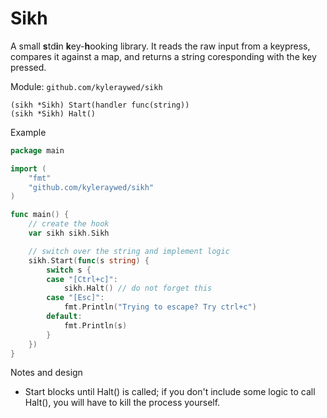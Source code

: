 # Sikh

A small **s**td**i**n **k**ey-**h**ooking library. It reads the raw input from a keypress, compares it against a map, and returns a string coresponding with the key pressed.

Module: `github.com/kyleraywed/sikh`

```
(sikh *Sikh) Start(handler func(string))
(sikh *Sikh) Halt()
```

Example

```go
package main

import (
    "fmt"
    "github.com/kyleraywed/sikh"
)

func main() {
    // create the hook
	var sikh sikh.Sikh

    // switch over the string and implement logic
	sikh.Start(func(s string) {
		switch s {
		case "[Ctrl+c]":
			sikh.Halt() // do not forget this
		case "[Esc]":
			fmt.Println("Trying to escape? Try ctrl+c")
		default:
			fmt.Println(s)
		}
	})
}
```

Notes and design

- Start blocks until Halt() is called; if you don't include some logic to call Halt(), you will have to kill the process yourself.
